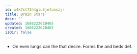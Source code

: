 ```yaml
---
id: x4k7st73h4glu5jefcmszjr
title: Brain Stars
desc: ''
updated: 1686222620465
created: 1686222620465
isDir: false
---
```

- On even lungs can the that desire. Forms the and beds def.